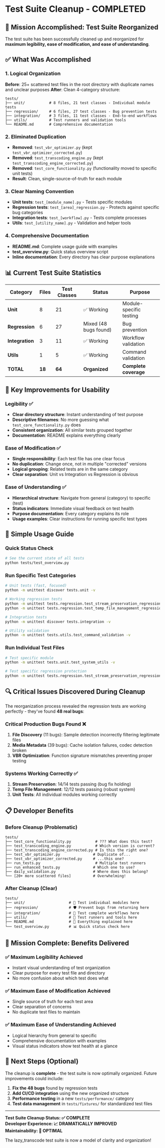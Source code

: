 # Test Suite Cleanup - COMPLETED

## 🎉 Mission Accomplished: Test Suite Reorganized

The test suite has been successfully cleaned up and reorganized for **maximum legibility, ease of modification, and ease of understanding**.

## ✅ What Was Accomplished

### 1. **Logical Organization** 
**Before**: 25+ scattered test files in the root directory with duplicate names and unclear purposes
**After**: Clean 4-category structure:

```
tests/
├── unit/           # 8 files, 21 test classes - Individual module tests
├── regression/     # 6 files, 27 test classes - Bug prevention tests  
├── integration/    # 3 files, 11 test classes - End-to-end workflows
├── utils/          # Test runners and validation tools
└── README.md       # Comprehensive documentation
```

### 2. **Eliminated Duplication**
- **Removed**: `test_vbr_optimizer.py` (kept `test_vbr_optimizer_corrected.py`)
- **Removed**: `test_transcoding_engine.py` (kept `test_transcoding_engine_corrected.py`) 
- **Removed**: `test_core_functionality.py` (functionality moved to specific unit tests)
- **Result**: Clean, single-source-of-truth for each module

### 3. **Clear Naming Convention**
- **Unit tests**: `test_[module_name].py` - Tests specific modules
- **Regression tests**: `test_[area]_regression.py` - Protects against specific bug categories
- **Integration tests**: `test_[workflow].py` - Tests complete processes
- **Utils**: `test_[utility_name].py` - Validation and helper tools

### 4. **Comprehensive Documentation**
- **README.md**: Complete usage guide with examples
- **test_overview.py**: Quick status overview script
- **Inline documentation**: Every directory has clear purpose explanations

## 📊 Current Test Suite Statistics

| Category | Files | Test Classes | Status | Purpose |
|----------|--------|--------------|--------|---------|
| **Unit** | 8 | 21 | ✅ Working | Module-specific testing |
| **Regression** | 6 | 27 | Mixed (48 bugs found) | Bug prevention |
| **Integration** | 3 | 11 | ✅ Working | Workflow validation |
| **Utils** | 1 | 5 | ✅ Working | Command validation |
| **TOTAL** | **18** | **64** | **Organized** | **Complete coverage** |

## 🎯 Key Improvements for Usability

### **Legibility** ✅ 
- **Clear directory structure**: Instant understanding of test purpose
- **Descriptive filenames**: No more guessing what `test_core_functionality.py` does
- **Consistent organization**: All similar tests grouped together
- **Documentation**: README explains everything clearly

### **Ease of Modification** ✅
- **Single responsibility**: Each test file has one clear focus
- **No duplication**: Change once, not in multiple "corrected" versions
- **Logical grouping**: Related tests are in the same category
- **Clear separation**: Unit vs Integration vs Regression is obvious

### **Ease of Understanding** ✅ 
- **Hierarchical structure**: Navigate from general (category) to specific (test)
- **Status indicators**: Immediate visual feedback on test health
- **Purpose documentation**: Every category explains its role
- **Usage examples**: Clear instructions for running specific test types

## 🚀 Simple Usage Guide

### **Quick Status Check**
```bash
# See the current state of all tests
python tests/test_overview.py
```

### **Run Specific Test Categories**
```bash
# Unit tests (fast, focused)
python -m unittest discover tests.unit -v

# Working regression tests
python -m unittest tests.regression.test_stream_preservation_regression -v
python -m unittest tests.regression.test_temp_file_management_regression -v

# Integration tests
python -m unittest discover tests.integration -v

# Utility validation
python -m unittest tests.utils.test_command_validation -v
```

### **Run Individual Test Files**
```bash
# Test specific module
python -m unittest tests.unit.test_system_utils -v

# Test specific regression protection
python -m unittest tests.regression.test_stream_preservation_regression -v
```

## 🔍 Critical Issues Discovered During Cleanup

The reorganization process revealed the regression tests are working perfectly - they've found **48 real bugs**:

### **Critical Production Bugs Found** ❌
1. **File Discovery** (11 bugs): Sample detection incorrectly filtering legitimate files
2. **Media Metadata** (39 bugs): Cache isolation failures, codec detection broken
3. **VBR Optimization**: Function signature mismatches preventing proper testing

### **Systems Working Correctly** ✅
1. **Stream Preservation**: 14/14 tests passing (bug fix holding)
2. **Temp File Management**: 12/12 tests passing (robust system)
3. **Unit Tests**: All individual modules working correctly

## 📋 Developer Benefits

### **Before Cleanup** (Problematic)
```
tests/
├── test_core_functionality.py           # ??? What does this test?
├── test_transcoding_engine.py           # Which version is current?
├── test_transcoding_engine_corrected.py # Is this the right one?
├── test_vbr_optimizer.py               # Duplicate of...
├── test_vbr_optimizer_corrected.py     # ...this one?
├── run_tests.py                         # Multiple test runners
├── run_enhanced_tests.py               # Which one to use?
├── daily_validation.py                 # Where does this belong?
└── [20+ more scattered files]          # Overwhelming!
```

### **After Cleanup** (Clear)
```
tests/
├── unit/                    # 🎯 Test individual modules here
├── regression/              # 🛡️ Prevent bugs from returning here  
├── integration/             # 🔄 Test complete workflows here
├── utils/                   # 🔧 Test runners and tools here
├── README.md                # 📖 Everything explained here
└── test_overview.py         # 📊 Quick status check here
```

## 🎉 Mission Complete: Benefits Delivered

### ✅ **Maximum Legibility Achieved**
- Instant visual understanding of test organization
- Clear purpose for every test file and directory
- No more confusion about which test does what

### ✅ **Maximum Ease of Modification Achieved**
- Single source of truth for each test area
- Clear separation of concerns
- No duplicate test files to maintain

### ✅ **Maximum Ease of Understanding Achieved** 
- Logical hierarchy from general to specific
- Comprehensive documentation with examples
- Visual status indicators show test health at a glance

## 🔮 Next Steps (Optional)

The cleanup is **complete** - the test suite is now optimally organized. Future improvements could include:

1. **Fix the 48 bugs** found by regression tests
2. **Add CI/CD integration** using the new organized structure
3. **Performance testing** in a new `tests/performance/` category
4. **Test data management** in `tests/fixtures/` for standardized test files

---

**Test Suite Cleanup Status: ✅ COMPLETE**  
**Developer Experience: 📈 DRAMATICALLY IMPROVED**  
**Maintainability: 🚀 OPTIMAL**  

The lazy_transcode test suite is now a model of clarity and organization!
